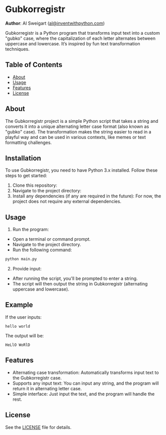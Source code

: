 # Gubkorregistr
**Author**: Al Sweigart (al@inventwithpython.com)

Gubkorregistr is a Python program that transforms input text into a custom "gubko" case, where the capitalization of each letter alternates between uppercase and lowercase. It’s inspired by fun text transformation techniques.

## Table of Contents
- [About](#about)
- [Usage](#usage)
- [Features](#features)
- [License](#license)

## About
The Gubkorregistr project is a simple Python script that takes a string and converts it into a unique alternating letter case format (also known as "gubko" case). The transformation makes the string easier to read in a playful way and can be used in various contexts, like memes or text formatting challenges.

## Installation
To use Gubkorregistr, you need to have Python 3.x installed. Follow these steps to get started:

1. Clone this repository:
2. Navigate to the project directory:
3. Install any dependencies (if any are required in the future): For now, the project does not require any external dependencies.

## Usage
1. Run the program:

- Open a terminal or command prompt.
- Navigate to the project directory.
- Run the following command:
```bash
python main.py
```
2. Provide input:

- After running the script, you'll be prompted to enter a string.
- The script will then output the string in Gubkorregistr (alternating uppercase and lowercase).
## Example
If the user inputs:

```
hello world
```
The output will be:

```
HeLlO WoRlD
```
## Features
- Alternating case transformation: Automatically transforms input text to the Gubkorregistr case.
- Supports any input text: You can input any string, and the program will return it in alternating letter case.
- Simple interface: Just input the text, and the program will handle the rest.

## License
See the [LICENSE](LICENSE) file for details.
